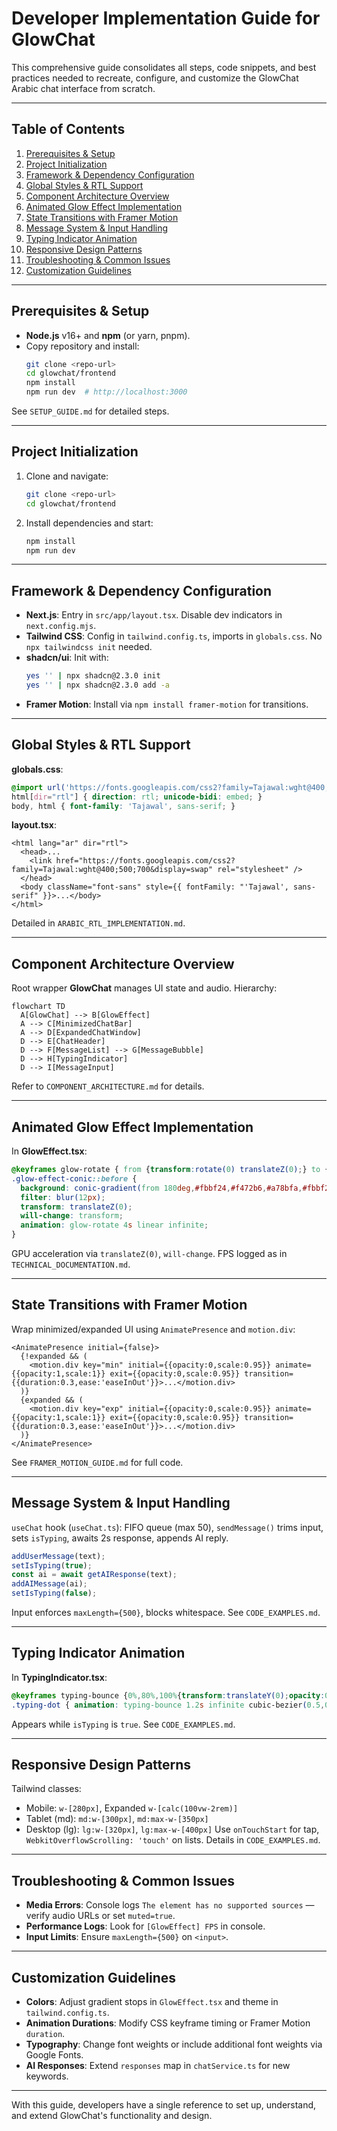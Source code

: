# Developer Implementation Guide for GlowChat

This comprehensive guide consolidates all steps, code snippets, and best practices needed to recreate, configure, and customize the GlowChat Arabic chat interface from scratch.

---

## Table of Contents
1. [Prerequisites & Setup](#prerequisites--setup)
2. [Project Initialization](#project-initialization)
3. [Framework & Dependency Configuration](#framework--dependency-configuration)
4. [Global Styles & RTL Support](#global-styles--rtl-support)
5. [Component Architecture Overview](#component-architecture-overview)
6. [Animated Glow Effect Implementation](#animated-glow-effect-implementation)
7. [State Transitions with Framer Motion](#state-transitions-with-framer-motion)
8. [Message System & Input Handling](#message-system--input-handling)
9. [Typing Indicator Animation](#typing-indicator-animation)
10. [Responsive Design Patterns](#responsive-design-patterns)
11. [Troubleshooting & Common Issues](#troubleshooting--common-issues)
12. [Customization Guidelines](#customization-guidelines)

---

## Prerequisites & Setup

- **Node.js** v16+ and **npm** (or yarn, pnpm).
- Copy repository and install:
  ```bash
  git clone <repo-url>
  cd glowchat/frontend
  npm install
  npm run dev  # http://localhost:3000
  ```

See `SETUP_GUIDE.md` for detailed steps.

---

## Project Initialization

1. Clone and navigate:
   ```bash
   git clone <repo-url>
   cd glowchat/frontend
   ```
2. Install dependencies and start:
   ```bash
   npm install
   npm run dev
   ```

---

## Framework & Dependency Configuration

- **Next.js**: Entry in `src/app/layout.tsx`. Disable dev indicators in `next.config.mjs`.
- **Tailwind CSS**: Config in `tailwind.config.ts`, imports in `globals.css`. No `npx tailwindcss init` needed.
- **shadcn/ui**: Init with:
  ```bash
  yes '' | npx shadcn@2.3.0 init
  yes '' | npx shadcn@2.3.0 add -a
  ```
- **Framer Motion**: Install via `npm install framer-motion` for transitions.

---

## Global Styles & RTL Support

**globals.css**:
```css
@import url('https://fonts.googleapis.com/css2?family=Tajawal:wght@400;500;700&display=swap');
html[dir="rtl"] { direction: rtl; unicode-bidi: embed; }
body, html { font-family: 'Tajawal', sans-serif; }
```

**layout.tsx**:
```tsx
<html lang="ar" dir="rtl">
  <head>...
    <link href="https://fonts.googleapis.com/css2?family=Tajawal:wght@400;500;700&display=swap" rel="stylesheet" />
  </head>
  <body className="font-sans" style={{ fontFamily: "'Tajawal', sans-serif" }}>...</body>
</html>
```

Detailed in `ARABIC_RTL_IMPLEMENTATION.md`.

---

## Component Architecture Overview

Root wrapper **GlowChat** manages UI state and audio. Hierarchy:
```mermaid
flowchart TD
  A[GlowChat] --> B[GlowEffect]
  A --> C[MinimizedChatBar]
  A --> D[ExpandedChatWindow]
  D --> E[ChatHeader]
  D --> F[MessageList] --> G[MessageBubble]
  D --> H[TypingIndicator]
  D --> I[MessageInput]
```
Refer to `COMPONENT_ARCHITECTURE.md` for details.

---

## Animated Glow Effect Implementation

In **GlowEffect.tsx**:
```css
@keyframes glow-rotate { from {transform:rotate(0) translateZ(0);} to {transform:rotate(360deg) translateZ(0);} }
.glow-effect-conic::before {
  background: conic-gradient(from 180deg,#fbbf24,#f472b6,#a78bfa,#fbbf24);
  filter: blur(12px);
  transform: translateZ(0);
  will-change: transform;
  animation: glow-rotate 4s linear infinite;
}
```
GPU acceleration via `translateZ(0)`, `will-change`. FPS logged as in `TECHNICAL_DOCUMENTATION.md`.

---

## State Transitions with Framer Motion

Wrap minimized/expanded UI using `AnimatePresence` and `motion.div`:
```tsx
<AnimatePresence initial={false}>
  {!expanded && (
    <motion.div key="min" initial={{opacity:0,scale:0.95}} animate={{opacity:1,scale:1}} exit={{opacity:0,scale:0.95}} transition={{duration:0.3,ease:'easeInOut'}}>...</motion.div>
  )}
  {expanded && (
    <motion.div key="exp" initial={{opacity:0,scale:0.95}} animate={{opacity:1,scale:1}} exit={{opacity:0,scale:0.95}} transition={{duration:0.3,ease:'easeInOut'}}>...</motion.div>
  )}
</AnimatePresence>
```
See `FRAMER_MOTION_GUIDE.md` for full code.

---

## Message System & Input Handling

`useChat` hook (`useChat.ts`): FIFO queue (max 50), `sendMessage()` trims input, sets `isTyping`, awaits 2s response, appends AI reply.
```ts
addUserMessage(text);
setIsTyping(true);
const ai = await getAIResponse(text);
addAIMessage(ai);
setIsTyping(false);
```
Input enforces `maxLength={500}`, blocks whitespace. See `CODE_EXAMPLES.md`.

---

## Typing Indicator Animation

In **TypingIndicator.tsx**:
```css
@keyframes typing-bounce {0%,80%,100%{transform:translateY(0);opacity:0.6;}40%{transform:translateY(-4px);opacity:1;}}
.typing-dot { animation: typing-bounce 1.2s infinite cubic-bezier(0.5,0,0.5,1); }
```
Appears while `isTyping` is `true`. See `CODE_EXAMPLES.md`.

---

## Responsive Design Patterns

Tailwind classes:
- Mobile: `w-[280px]`, Expanded `w-[calc(100vw-2rem)]`
- Tablet (md): `md:w-[300px]`, `md:max-w-[350px]`
- Desktop (lg): `lg:w-[320px]`, `lg:max-w-[400px]`
Use `onTouchStart` for tap, `WebkitOverflowScrolling: 'touch'` on lists. Details in `CODE_EXAMPLES.md`.

---

## Troubleshooting & Common Issues

- **Media Errors**: Console logs `The element has no supported sources` — verify audio URLs or set `muted=true`.
- **Performance Logs**: Look for `[GlowEffect] FPS` in console.
- **Input Limits**: Ensure `maxLength={500}` on `<input>`.

---

## Customization Guidelines

- **Colors**: Adjust gradient stops in `GlowEffect.tsx` and theme in `tailwind.config.ts`.
- **Animation Durations**: Modify CSS keyframe timing or Framer Motion `duration`.
- **Typography**: Change font weights or include additional font weights via Google Fonts.
- **AI Responses**: Extend `responses` map in `chatService.ts` for new keywords.

---

With this guide, developers have a single reference to set up, understand, and extend GlowChat's functionality and design.
